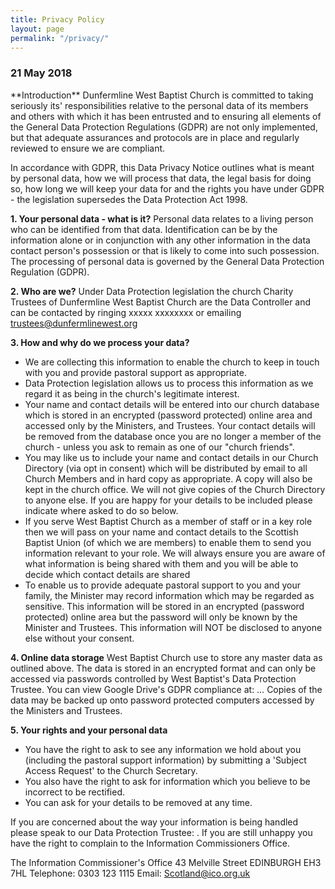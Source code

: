 ```yaml
---
title: Privacy Policy
layout: page
permalink: "/privacy/"
---
```


<div class="col-lg-12 text-normal">
<h3>21 May 2018</h3>
**Introduction**
Dunfermline West Baptist Church is committed to taking seriously its' responsibilities relative to the personal data of its members and others with which it has been entrusted and to ensuring all elements of the General Data Protection Regulations (GDPR) are not only implemented, but that adequate assurances and protocols are in place and regularly reviewed to ensure we are compliant.

In accordance with GDPR, this Data Privacy Notice outlines what is meant by personal data, how we will process that data, the legal basis for doing so, how long we will keep your data for and the rights you have under GDPR - the legislation supersedes the Data Protection Act 1998.

**1. Your personal data - what is it?**
Personal data relates to a living person who can be identified from that data. Identification can be by the information alone or in conjunction with any other information in the data contact person's possession or that is likely to come into such possession. The processing of personal data is governed by the General Data Protection Regulation (GDPR).

**2. Who are we?**
Under Data Protection legislation the church Charity Trustees of Dunfermline West Baptist Church are the Data Controller and can be contacted by ringing xxxxx xxxxxxxx or emailing trustees@dunfermlinewest.org 

**3. How and why do we process your data?**
* We are collecting this information to enable the church to keep in touch with you and provide pastoral support as appropriate. 
* Data Protection legislation allows us to process this information as we regard it as being in the church's legitimate interest.
* Your name and contact details will be entered into our church database which is stored in an encrypted (password protected) online area and accessed only by the Ministers, and Trustees. Your contact details will be removed from the database once you are no longer a member of the church - unless you ask to remain as one of our "church friends".
* You may like us to include your name and contact details in our Church Directory (via opt in consent) which will be distributed by email to all Church Members and in hard copy as appropriate. A copy will also be kept in the church office. We will not give copies of the Church Directory to anyone else. If you are happy for your details to be included please indicate where asked to do so below. 
* If you serve West Baptist Church as a member of staff or in a key role then we will pass on your name and contact details to the Scottish Baptist Union (of which we are members) to enable them to send you information relevant to your role. We will always ensure you are aware of what information is being shared with them and you will be able to decide which contact details are shared
* To enable us to provide adequate pastoral support to you and your family, the Minister may record information which may be regarded as sensitive. This information will be stored in an encrypted (password protected) online area but the password will only be known by the Minister and Trustees. This information will NOT be disclosed to anyone else without your consent.

**4. Online data storage**
West Baptist Church use <Google Drive> to store any master data as outlined above. The data is stored in an encrypted format and can only be accessed via passwords controlled by West Baptist's Data Protection Trustee. You can view Google Drive's GDPR compliance at: …  Copies of the data may be backed up onto password protected computers accessed by the Ministers and Trustees. 

**5. Your rights and your personal data**
* You have the right to ask to see any information we hold about you (including the pastoral support information) by submitting a 'Subject Access Request' to the Church Secretary. 
* You also have the right to ask for information which you believe to be incorrect to be rectified. 
* You can ask for your details to be removed at any time.

If you are concerned about the way your information is being handled please speak to our Data Protection Trustee: <???>. If you are still unhappy you have the right to complain to the Information Commissioners Office.

The Information Commissioner's Office
43 Melville Street
EDINBURGH
EH3 7HL
Telephone: 0303 123 1115
Email: Scotland@ico.org.uk

</div>